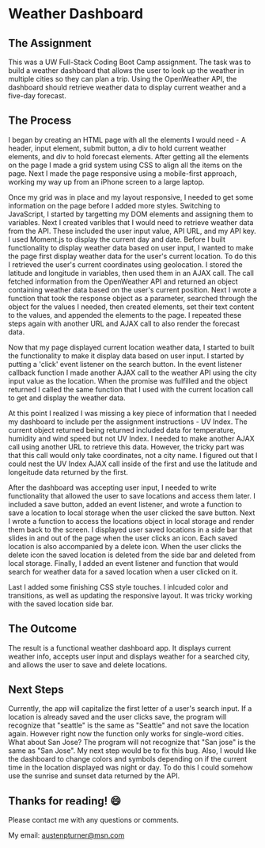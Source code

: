 # Weather Dashboard

## The Assignment
This was a UW Full-Stack Coding Boot Camp assignment. The task was to build a weather dashboard that allows the user to look up the weather in multiple cities so they can plan a trip. Using the OpenWeather API, the dashboard should retrieve weather data to display current weather and a five-day forecast.

## The Process
I began by creating an HTML page with all the elements I would need - A header, input element, submit button, a div to hold current weather elements, and div to hold forecast elements. After getting all the elements on the page I made a grid system using CSS to align all the items on the page. Next I made the page responsive using a mobile-first approach, working my way up from an iPhone screen to a large laptop. 

Once my grid was in place and my layout responsive, I needed to get some information on the page before I added more styles. Switching to JavaScript, I started by targetting my DOM elements and assigning them to variables. Next I created varibles that I would need to retrieve weather data from the API. These included the user input value, API URL, and my API key. I used Moment.js to display the current day and date. Before I built functionality to display weather data based on user input, I wanted to make the page first display weather data for the user's current location. To do this I retrieved the user's current coordinates using geolocation. I stored the latitude and longitude in variables, then used them in an AJAX call. The call fetched information from the OpenWeather API and returned an object containing weather data based on the user's current position. Next I wrote a function that took the response object as a parameter, searched through the object for the values I needed, then created elements, set their text content to the values, and appended the elements to the page. I repeated these steps again with another URL and AJAX call to also render the forecast data.

Now that my page displayed current location weather data, I started to built the functionality to make it display data based on user input. I started by putting a 'click' event listener on the search button. In the event listener callback function I made another AJAX call to the weather API using the city input value as the location. When the promise was fulfilled and the object returned I called the same function that I used with the current location call to get and display the weather data.

At this point I realized I was missing a key piece of information that I needed my dashboard to include per the assignment instructions - UV Index. The current object returned being returned included data for temperature, humidity and wind speed but not UV Index. I needed to make another AJAX call using another URL to retrieve this data. However, the tricky part was that this call would only take coordinates, not a city name. I figured out that I could nest the UV Index AJAX call inside of the first and use the latitude and longeitude data returned by the first. 

After the dashboard was accepting user input, I needed to write functionality that allowed the user to save locations and access them later. I included a save button, added an event listener, and wrote a function to save a location to local storage when the user clicked the save button. Next I wrote a function to access the locations object in local storage and render them back to the screen. I displayed user saved locations in a side bar that slides in and out of the page when the user clicks an icon. Each saved location is also accompanied by a delete icon. When the user clicks the delete icon the saved location is deleted from the side bar and deleted from local storage. Finally, I added an event listener and function that would search for weather data for a saved location when a user clicked on it. 

Last I added some finishing CSS style touches. I inlcuded color and transitions, as well as updating the responsive layout. It was tricky working with the saved location side bar.

## The Outcome
The result is a functional weather dashboard app. It displays current weather info, accepts user input and displays weather for a searched city, and allows the user to save and delete locations. 

## Next Steps
Currently, the app will capitalize the first letter of a user's search input. If a location is already saved and the user clicks save, the program will recognize that "seattle" is the same as "Seattle" and not save the location again. However right now the function only works for single-word cities. What about San Jose? The program will not recognize that "San jose" is the same as "San Jose". My next step would be to fix this bug. Also, I would like the dashboard to change colors and symbols depending on if the current time in the location displayed was night or day. To do this I could somehow use the sunrise and sunset data returned by the API. 

## Thanks for reading! :smile:
Please contact me with any questions or comments.

My email: austenpturner@msn.com
